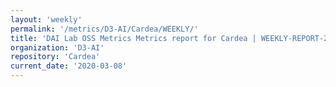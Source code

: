 ```yaml
---
layout: 'weekly'
permalink: '/metrics/D3-AI/Cardea/WEEKLY/'
title: 'DAI Lab OSS Metrics Metrics report for Cardea | WEEKLY-REPORT-2020-03-08'
organization: 'D3-AI'
repository: 'Cardea'
current_date: '2020-03-08'
---
```

